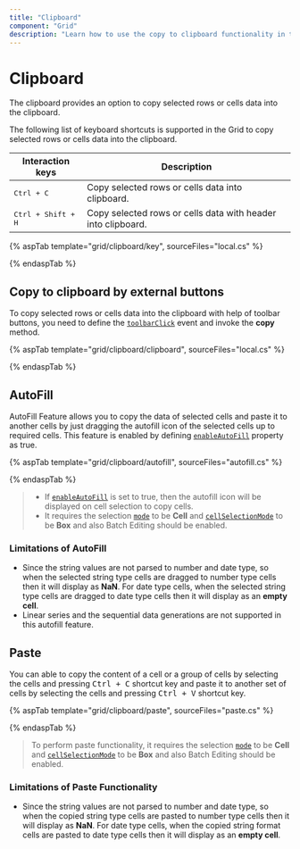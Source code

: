```yaml
---
title: "Clipboard"
component: "Grid"
description: "Learn how to use the copy to clipboard functionality in the Essential JS 2 DataGrid Control."
---
```


# Clipboard

The clipboard provides an option to copy selected rows or cells data into the clipboard.

The following list of keyboard shortcuts is supported in the Grid to copy selected rows or cells data into the clipboard.

Interaction keys |Description
-----|-----
<kbd>Ctrl + C</kbd> |Copy selected rows or cells data into clipboard.
<kbd>Ctrl + Shift + H</kbd> |Copy selected rows or cells data with header into clipboard.

{% aspTab template="grid/clipboard/key", sourceFiles="local.cs" %}

{% endaspTab %}

## Copy to clipboard by external buttons

To copy selected rows or cells data into the clipboard with help of toolbar buttons, you need to define the [`toolbarClick`](https://help.syncfusion.com/cr/cref_files/aspnetcore-js2/Syncfusion.EJ2~Syncfusion.EJ2.Grids.Grid~ToolbarClick.html) event and invoke the **copy** method.

{% aspTab template="grid/clipboard/clipboard", sourceFiles="local.cs" %}

{% endaspTab %}

## AutoFill

AutoFill Feature allows you to copy the data of selected cells and paste it to another cells by just dragging the autofill icon of the selected cells up to required cells. This feature is enabled by defining [`enableAutoFill`](https://help.syncfusion.com/cr/cref_files/aspnetcore-js2/Syncfusion.EJ2~Syncfusion.EJ2.Grids.Grid~EnableAutoFill.html) property as true.

{% aspTab template="grid/clipboard/autofill", sourceFiles="autofill.cs" %}

{% endaspTab %}

> * If [`enableAutoFill`](https://help.syncfusion.com/cr/cref_files/aspnetcore-js2/Syncfusion.EJ2~Syncfusion.EJ2.Grids.Grid~EnableAutoFill.html) is set to true, then the autofill icon will be displayed on cell selection to copy cells.
> * It requires the selection [`mode`](https://help.syncfusion.com/cr/cref_files/aspnetcore-js2/Syncfusion.EJ2~Syncfusion.EJ2.Grids.GridSelectionSettings~Mode.html) to be **Cell** and [`cellSelectionMode`](https://help.syncfusion.com/cr/cref_files/aspnetcore-js2/Syncfusion.EJ2~Syncfusion.EJ2.Grids.GridSelectionSettings~CellSelectionMode.html) to be **Box** and also Batch Editing should be enabled.

### Limitations of AutoFill

* Since the string values are not parsed to number and date type, so when the selected string type cells are dragged to number type cells then it will display as **NaN**. For date type cells, when the selected string type cells are dragged to date type cells then it will display as an **empty cell**.
* Linear series and the sequential data generations are not supported in this autofill feature.

## Paste

You can able to copy the content of a cell or a group of cells by selecting the cells and pressing <kbd>Ctrl + C</kbd> shortcut key and paste it to another set of cells by selecting the cells and pressing <kbd>Ctrl + V</kbd> shortcut key.

{% aspTab template="grid/clipboard/paste", sourceFiles="paste.cs" %}

{% endaspTab %}

> To perform paste functionality, it requires the selection [`mode`](https://help.syncfusion.com/cr/cref_files/aspnetcore-js2/Syncfusion.EJ2~Syncfusion.EJ2.Grids.GridSelectionSettings~Mode.html) to be **Cell** and [`cellSelectionMode`](https://help.syncfusion.com/cr/cref_files/aspnetcore-js2/Syncfusion.EJ2~Syncfusion.EJ2.Grids.GridSelectionSettings~CellSelectionMode.html) to be **Box** and also Batch Editing should be enabled.

### Limitations of Paste Functionality

* Since the string values are not parsed to number and date type, so when the copied string type cells are pasted to number type cells then it will display as **NaN**. For date type cells, when the copied string format cells are pasted to date type cells then it will display as an **empty cell**.